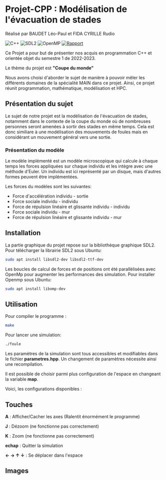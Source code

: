 # Projet-CPP : Modélisation de l'évacuation de stades
Réalisé par BAUDET Léo-Paul et FIDA CYRILLE Rudio

![C++](https://img.shields.io/badge/c++-%2300599C.svg?style=for-the-badge&logo=c%2B%2B&logoColor=white)
![SDL2](https://img.shields.io/badge/Biblioth%C3%A9que-SDL2-blue)
![OpenMP](https://img.shields.io/badge/Biblioth%C3%A9que-OpenMP-red)
[![Rapport](https://img.shields.io/badge/Rapport-overleaf.com%2Fproject%2F6399d50c1b6cb4c2b234ed82-blue)](https://www.overleaf.com/project/6399d50c1b6cb4c2b234ed82)

Ce Projet a pour but de présenter nos acquis en programmation C++ et orientée objet du semestre 1 de 2022-2023. 

Le thème du projet est **"Coupe du monde"**

Nous avons choisi d'aborder le sujet de manière à pouvoir mêler les différents domaines de la spécialité MAIN dans ce projet. Ainsi, ce projet réunit programmation, mathématique, modélisation et HPC.

## Présentation du sujet

Le sujet de notre projet est la modélisation de l'évacuation de stades, notamment dans le contexte de la coupe du monde où de nombreuses personnes seront amenées à sortir des stades en même temps.
Cela est donc similiare à une modélisation des mouvements de foules mais en considérant un mouvement général vers une sortie.

### Présentation du modèle

Le modèle implémenté est un modèle microscopique qui calcule à chaque temps les forces appliquées sur chaque individu et les intègre avec une méthode d'Euler. Un individu est ici représenté par un disque, mais d'autres formes peuvent être implémentées. 

Les forces du modèles sont les suivantes:
- Force d'accélération individu - sortie
- Force sociale individu - individu
- Force de répulsion linéaire et glissante individu - individu
- Force sociale individu - mur
- Force de répulsion linéaire et glissante individu - mur

## Installation

La partie graphique du projet repose sur la bibliothèque graphique SDL2.
Pour télécharger la librairie SDL2 sous Ubuntu:
```sh
sudo apt install libsdl2-dev libsdl2-ttf-dev
```

Les boucles de calcul de forces et de positions ont été parallèlisées avec OpenMp pour augmenter les performances des simulation. 
Pour installer Openmp sous Ubuntu:
```sh
sudo apt install libomp-dev
```

## Utilisation

Pour compiler le programme : 
```sh
make
```

Pour lancer une simulation:
```sh
./foule
```

Les paramètres de la simulation sont tous accessibles et modifiables dans le fichier **parametres.hpp**. Un changement de paramètres nécessite ainsi une recompilation.

Il est possible de choisir parmi plus configuration de l'espace en changeant la variable **map**.

Voici, les configurations disponibles : 

## Touches

**A** : Afficher/Cacher les axes (Ralentit énormément le programme)

**J** : Dézoom (ne fonctionne pas correctement)

**K** : Zoom (ne fonctionne pas correctement)

**echap** : Quitter la simulation

**← → ↑ ↓** : Se déplacer dans l'espace

## Images